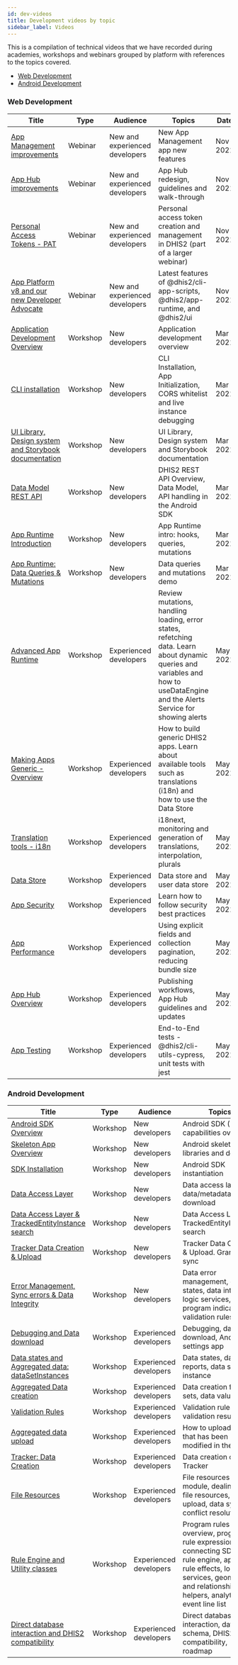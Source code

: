 ```yaml
---
id: dev-videos
title: Development videos by topic
sidebar_label: Videos
---
```


This is a compilation of technical videos that we have recorded during academies, workshops and webinars grouped by platform with references to the topics covered.

- [Web Development](#web-development)
- [Android Development](#android-development)

### Web Development

| **Title**                                                                             | **Type** | **Audience**                   | **Topics**                                                                                                                                                                      | **Date** | **Version** |
|---------------------------------------------------------------------------------------|----------|--------------------------------|---------------------------------------------------------------------------------------------------------------------------------------------------------------------------------|----------|-------------|
| [App Management improvements](https://youtu.be/Uf3fD7VpNyM)                           | Webinar  | New and experienced developers | New App Management app new features                                                                                                                                             | Nov 2021 | v2.37       |
| [App Hub improvements](https://youtu.be/GtWaKskFEKk)                                  | Webinar  | New and experienced developers | App Hub redesign, guidelines and walk-through                                                                                                                                   | Nov 2021 | v2.37       |
| [Personal Access Tokens - PAT](https://youtu.be/Jb6XWIspGto)                          | Webinar  | New and experienced developers | Personal access token creation and management in DHIS2 (part of a larger webinar)                                                                                               | Nov 2021 | v2.37       |
| [App Platform v8 and our new Developer Advocate](https://youtu.be/q-m2sk-xLrY)        | Webinar  | New and experienced developers | Latest features of @dhis2/cli-app-scripts, @dhis2/app-runtime, and @dhis2/ui                                                                                                    | Nov 2021 | v2.37       |
| [Application Development Overview](https://youtu.be/WP6ZWbsTz-Q)                      | Workshop | New developers                 | Application development overview                                                                                                                                                | Mar 2021 |             |
| [CLI installation](https://youtu.be/vXYgML68Jz4)                                      | Workshop | New developers                 | CLI Installation, App Initialization, CORS whitelist and live instance debugging                                                                                                | Mar 2021 |             |
| [UI Library, Design system and Storybook documentation](https://youtu.be/Brvi4DsIRN8) | Workshop | New developers                 | UI Library, Design system and Storybook documentation                                                                                                                           | Mar 2021 |             |
| [Data Model REST API](https://youtu.be/F95LTzAzESQ)                                   | Workshop | New developers                 | DHIS2 REST API Overview, Data Model, API handling in the Android SDK                                                                                                            | Mar 2021 |             |
| [App Runtime Introduction](https://youtu.be/pvIppH5plMU)                              | Workshop | New developers                 | App Runtime intro: hooks, queries, mutations                                                                                                                                    | Mar 2021 |             |
| [App Runtime: Data Queries & Mutations](https://youtu.be/dnagTunwHls)                 | Workshop | New developers                 | Data queries and mutations demo                                                                                                                                                 | Mar 2021 |             |
| [Advanced App Runtime](https://youtu.be/rPvkAWurDoY)                                  | Workshop | Experienced developers         | Review mutations, handling loading, error states, refetching data. Learn about dynamic queries and variables and how to useDataEngine and the Alerts Service for showing alerts | May 2021 |             |
| [Making Apps Generic - Overview](https://youtu.be/uDP6Tu7zWl8)                        | Workshop | Experienced developers         | How to build generic DHIS2 apps. Learn about available tools such as translations (i18n) and how to use the Data Store                                                          | May 2021 |             |
| [Translation tools - i18n](https://youtu.be/bmVGCbQT0nU)                              | Workshop | Experienced developers         | i18next, monitoring and generation of translations, interpolation, plurals                                                                                                      | May 2021 |             |
| [Data Store](https://youtu.be/VYmmBhywoQA)                                            | Workshop | Experienced developers         | Data store and user data store                                                                                                                                                  | May 2021 |             |
| [App Security](https://youtu.be/KC4oalEsK4o)                                          | Workshop | Experienced developers         | Learn how to follow security best practices                                                                                                                                     | May 2021 |             |
| [App Performance](https://youtu.be/UTIWiRxDFWQ)                                       | Workshop | Experienced developers         | Using explicit fields and collection pagination, reducing bundle size                                                                                                           | May 2021 |             |
| [App Hub Overview](https://youtu.be/i_KtpQDVMeY)                                      | Workshop | Experienced developers         | Publishing workflows, App Hub guidelines and updates                                                                                                                            | May 2021 |             |
| [App Testing](https://youtu.be/z14QkN0U-Fc)                                           | Workshop | Experienced developers         | End-to-End tests - @dhis2/cli-utils-cypress, unit tests with jest                                                                                                               | May 2021 |             |

### Android Development

| **Title**                                                                           | **Type** | **Audience**           | **Topics**                                                                                                                                                                           | **Date** | **Version** |
|-------------------------------------------------------------------------------------|----------|------------------------|--------------------------------------------------------------------------------------------------------------------------------------------------------------------------------------|----------|-------------|
| [Android SDK Overview](https://youtu.be/ObdYRiB2s3Y)                                | Workshop | New developers         | Android SDK (1.0) capabilities overview                                                                                                                                              | Mar 2021 |             |
| [Skeleton App Overview](https://youtu.be/WuQBm_D7lBU)                               | Workshop | New developers         | Android skeleton app libraries and demo                                                                                                                                              | Mar 2021 |             |
| [SDK Installation](https://youtu.be/4dRpgY9sdso)                                    | Workshop | New developers         | Android SDK instantiation                                                                                                                                                            | Mar 2021 |             |
| [Data Access Layer](https://youtu.be/0_GeU0pZmE8)                                   | Workshop | New developers         | Data access layer and data/metadata download                                                                                                                                         | Mar 2021 |             |
| [Data Access Layer & TrackedEntityInstance search](https://youtu.be/YIWoV3I96Vo)    | Workshop | New developers         | Data Access Layer & TrackedEntityInstance search                                                                                                                                     | Mar 2021 |             |
| [Tracker Data Creation & Upload](https://youtu.be/v7mh-hen1C0 )                     | Workshop | New developers         | Tracker Data Creation & Upload. Granular sync                                                                                                                                        | Mar 2021 |             |
| [Error Management, Sync errors & Data Integrity](https://youtu.be/yicOlCD4pPc)      | Workshop | New developers         | Data error management, data states, data integrity, logic services, program indicators, validation rules                                                                             | Mar 2021 |             |
| [Debugging and Data download](https://youtu.be/ilc2zDFnD00)                         | Workshop | Experienced developers | Debugging, data download, Android settings app                                                                                                                                       | May 2021 |             |
| [Data states and Aggregated data: dataSetInstances](https://youtu.be/AOQk4WJ-CK8)   | Workshop | Experienced developers | Data states, data set reports, data set instance                                                                                                                                     | May 2021 |             |
| [Aggregated Data creation](https://youtu.be/Rrfl1fdRqXA)                            | Workshop | Experienced developers | Data creation for data sets, data values, etc                                                                                                                                        | May 2021 |             |
| [Validation Rules](https://youtu.be/lPqFXPJthhg)                                    | Workshop | Experienced developers | Validation rules, validation result                                                                                                                                                  | May 2021 |             |
| [Aggregated data upload](https://youtu.be/80fcMD-PHFI)                              | Workshop | Experienced developers | How to upload data that has been modified in the device                                                                                                                              | May 2021 |             |
| [Tracker: Data Creation](https://youtu.be/StL8Mixu85k)                              | Workshop | Experienced developers | Data creation on Tracker                                                                                                                                                             | May 2021 |             |
| [File Resources](https://youtu.be/ue8bpkJrqvU)                                      | Workshop | Experienced developers | File resources module, dealing with file resources, data upload, data sync, conflict resolution                                                                                      | May 2021 |             |
| [Rule Engine and Utility classes](https://youtu.be/3j7bJFFDC-U)                     | Workshop | Experienced developers | Program rules overview, program rule expression, connecting SDK and rule engine, applying rule effects, logic services, geometry and relationship helpers, analytics event line list | May 2021 |             |
| [Direct database interaction and DHIS2 compatibility](https://youtu.be/9aUhI57V6J8) | Workshop | Experienced developers | Direct database interaction, database schema, DHIS2 compatibility, roadmap                                                                                                           | May 2021 |             |
